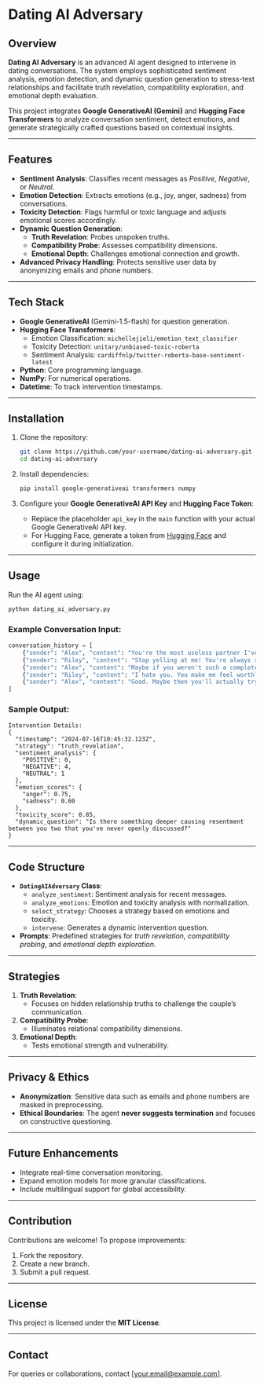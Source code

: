 

# Dating AI Adversary

## Overview
**Dating AI Adversary** is an advanced AI agent designed to intervene in dating conversations. The system employs sophisticated sentiment analysis, emotion detection, and dynamic question generation to stress-test relationships and facilitate truth revelation, compatibility exploration, and emotional depth evaluation.

This project integrates **Google GenerativeAI (Gemini)** and **Hugging Face Transformers** to analyze conversation sentiment, detect emotions, and generate strategically crafted questions based on contextual insights.

---

## Features
- **Sentiment Analysis**: Classifies recent messages as *Positive*, *Negative*, or *Neutral*.
- **Emotion Detection**: Extracts emotions (e.g., joy, anger, sadness) from conversations.
- **Toxicity Detection**: Flags harmful or toxic language and adjusts emotional scores accordingly.
- **Dynamic Question Generation**:
  - **Truth Revelation**: Probes unspoken truths.
  - **Compatibility Probe**: Assesses compatibility dimensions.
  - **Emotional Depth**: Challenges emotional connection and growth.
- **Advanced Privacy Handling**: Protects sensitive user data by anonymizing emails and phone numbers.

---

## Tech Stack
- **Google GenerativeAI** (Gemini-1.5-flash) for question generation.
- **Hugging Face Transformers**:
  - Emotion Classification: `michellejieli/emotion_text_classifier`
  - Toxicity Detection: `unitary/unbiased-toxic-roberta`
  - Sentiment Analysis: `cardiffnlp/twitter-roberta-base-sentiment-latest`
- **Python**: Core programming language.
- **NumPy**: For numerical operations.
- **Datetime**: To track intervention timestamps.

---

## Installation

1. Clone the repository:
   ```bash
   git clone https://github.com/your-username/dating-ai-adversary.git
   cd dating-ai-adversary
   ```

2. Install dependencies:
   ```bash
   pip install google-generativeai transformers numpy
   ```

3. Configure your **Google GenerativeAI API Key** and **Hugging Face Token**:
   - Replace the placeholder `api_key` in the `main` function with your actual Google GenerativeAI API key.
   - For Hugging Face, generate a token from [Hugging Face](https://huggingface.co) and configure it during initialization.

---

## Usage

Run the AI agent using:
```bash
python dating_ai_adversary.py
```

### Example Conversation Input:
```python
conversation_history = [
    {"sender": "Alex", "content": "You're the most useless partner I've ever had. You never do anything right!"},
    {"sender": "Riley", "content": "Stop yelling at me! You're always so critical and mean."},
    {"sender": "Alex", "content": "Maybe if you weren't such a complete failure, I wouldn't have to criticize you constantly."},
    {"sender": "Riley", "content": "I hate you. You make me feel worthless and terrible about myself."},
    {"sender": "Alex", "content": "Good. Maybe then you'll actually try to improve for once in your pathetic life."}
]
```

### Sample Output:
```
Intervention Details:
{
  "timestamp": "2024-07-16T10:45:32.123Z",
  "strategy": "truth_revelation",
  "sentiment_analysis": {
    "POSITIVE": 0,
    "NEGATIVE": 4,
    "NEUTRAL": 1
  },
  "emotion_scores": {
    "anger": 0.75,
    "sadness": 0.60
  },
  "toxicity_score": 0.85,
  "dynamic_question": "Is there something deeper causing resentment between you two that you've never openly discussed?"
}
```

---

## Code Structure

- **`DatingAIAdversary` Class**:
  - `analyze_sentiment`: Sentiment analysis for recent messages.
  - `analyze_emotions`: Emotion and toxicity analysis with normalization.
  - `select_strategy`: Chooses a strategy based on emotions and toxicity.
  - `intervene`: Generates a dynamic intervention question.
- **Prompts**: Predefined strategies for *truth revelation*, *compatibility probing*, and *emotional depth exploration*.

---

## Strategies

1. **Truth Revelation**:
   - Focuses on hidden relationship truths to challenge the couple’s communication.
2. **Compatibility Probe**:
   - Illuminates relational compatibility dimensions.
3. **Emotional Depth**:
   - Tests emotional strength and vulnerability.

---

## Privacy & Ethics
- **Anonymization**: Sensitive data such as emails and phone numbers are masked in preprocessing.
- **Ethical Boundaries**: The agent **never suggests termination** and focuses on constructive questioning.

---

## Future Enhancements
- Integrate real-time conversation monitoring.
- Expand emotion models for more granular classifications.
- Include multilingual support for global accessibility.

---

## Contribution
Contributions are welcome! To propose improvements:
1. Fork the repository.
2. Create a new branch.
3. Submit a pull request.

---

## License
This project is licensed under the **MIT License**.

---

## Contact
For queries or collaborations, contact [your.email@example.com].